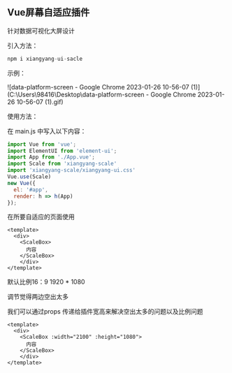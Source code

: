 ## Vue屏幕自适应插件 

针对数据可视化大屏设计

引入方法：

```JavaScript
npm i xiangyang-ui-sacle
```

示例：

![data-platform-screen - Google Chrome 2023-01-26 10-56-07 (1)](C:\Users\98416\Desktop\data-platform-screen - Google Chrome 2023-01-26 10-56-07 (1).gif)

使用方法：

在 main.js 中写入以下内容：

```javascript
import Vue from 'vue';
import ElementUI from 'element-ui';
import App from './App.vue';
import Scale from 'xiangyang-scale'
import 'xiangyang-scale/xiangyang-ui.css'
Vue.use(Scale)
new Vue({
  el: '#app',
  render: h => h(App)
});
```

在所要自适应的页面使用

```vue
<template>
  <div>
    <ScaleBox>
      内容
    </ScaleBox>
    </div>
</template>
```

默认比例16：9  1920 * 1080

调节觉得两边空出太多

我们可以通过props 传递给插件宽高来解决空出太多的问题以及比例问题

```vue
<template>
  <div>
    <ScaleBox :width="2100" :height="1080">
      内容
    </ScaleBox>
    </div>
</template>
```

